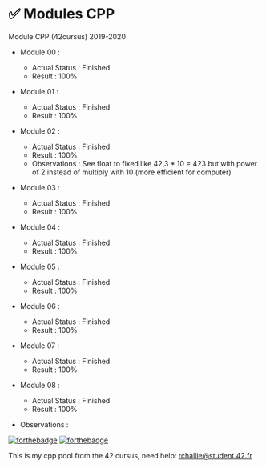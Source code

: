 # ✅ Modules CPP
Module CPP (42cursus) 2019-2020

- Module 00 :
  - Actual Status : Finished
  - Result        : 100%
- Module 01 :
  - Actual Status : Finished
  - Result        : 100%
- Module 02 :
  - Actual Status : Finished
  - Result        : 100%
  - Observations  : See float to fixed like 42,3 * 10 = 423 but with power of 2 instead of multiply with 10 (more efficient for computer)
- Module 03 :
  - Actual Status : Finished
  - Result        : 100%
- Module 04 :
  - Actual Status : Finished
  - Result        : 100%
- Module 05 :
  - Actual Status : Finished
  - Result        : 100%
- Module 06 :
  - Actual Status : Finished
  - Result        : 100%
- Module 07 :
  - Actual Status : Finished
  - Result        : 100%
- Module 08 :
  - Actual Status : Finished
  - Result        : 100%

- Observations : 

[![forthebadge](https://forthebadge.com/images/badges/made-with-c-plus-plus.svg)](https://forthebadge.com)
[![forthebadge](https://forthebadge.com/images/badges/built-with-love.svg)](https://forthebadge.com)

This is my cpp pool from the 42 cursus,
need help:
rchallie@student.42.fr




